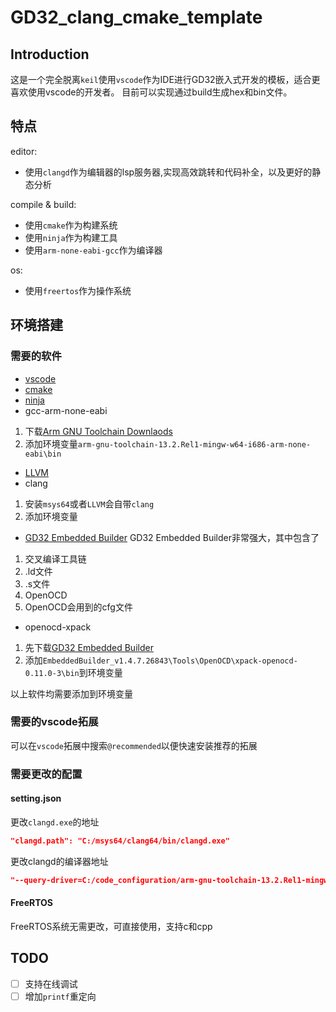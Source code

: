 # GD32_clang_cmake_template

## Introduction

这是一个完全脱离`keil`使用`vscode`作为IDE进行GD32嵌入式开发的模板，适合更喜欢使用vscode的开发者。
目前可以实现通过build生成hex和bin文件。

## 特点

editor:
- 使用`clangd`作为编辑器的lsp服务器,实现高效跳转和代码补全，以及更好的静态分析

compile & build:
- 使用`cmake`作为构建系统
- 使用`ninja`作为构建工具
- 使用`arm-none-eabi-gcc`作为编译器

os:
- 使用`freertos`作为操作系统

## 环境搭建

### 需要的软件

- [vscode](https://code.visualstudio.com/Download)
- [cmake](https://cmake.org/download/)
- [ninja](https://github.com/ninja-build/ninja/releases/tag/v1.12.1)
- gcc-arm-none-eabi
1. 下载[Arm GNU Toolchain Downlaods](https://developer.arm.com/downloads/-/arm-gnu-toolchain-downloads/13-2-rel1)
2. 添加环境变量`arm-gnu-toolchain-13.2.Rel1-mingw-w64-i686-arm-none-eabi\bin`
- [LLVM](https://llvm.org/)
- clang
1. 安装`msys64`或者`LLVM`会自带`clang`
2. 添加环境变量
- [GD32 Embedded Builder](https://www.gd32mcu.com/cn/download)
GD32 Embedded Builder非常强大，其中包含了
1. 交叉编译工具链
2. .ld文件
3. .s文件
4. OpenOCD
5. OpenOCD会用到的cfg文件
- openocd-xpack
1. 先下载[GD32 Embedded Builder](https://www.gd32mcu.com/cn/download)
2. 添加`EmbeddedBuilder_v1.4.7.26843\Tools\OpenOCD\xpack-openocd-0.11.0-3\bin`到环境变量

以上软件均需要添加到环境变量
### 需要的vscode拓展

可以在`vscode`拓展中搜索`@recommended`以便快速安装推荐的拓展

### 需要更改的配置

#### setting.json

更改`clangd.exe`的地址
```json
"clangd.path": "C:/msys64/clang64/bin/clangd.exe"
```

更改clangd的编译器地址
```json
"--query-driver=C:/code_configuration/arm-gnu-toolchain-13.2.Rel1-mingw-w64-i686-arm-none-eabi/bin/arm-none-eabi-g++.exe"
```

#### FreeRTOS

FreeRTOS系统无需更改，可直接使用，支持c和cpp

## TODO

- [ ] 支持在线调试
- [ ] 增加`printf`重定向